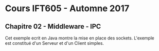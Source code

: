 # Cours IFT605 - Automne 2017
## Chapitre 02 - Middleware - IPC

Cet exemple ecrit en Java montre la mise en place des sockets. L'exemple est constitué d'un Serveur et d'un Client simples.
